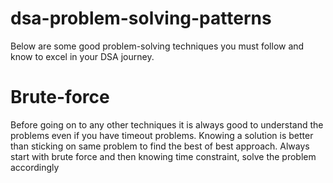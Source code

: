 # dsa-problem-solving-patterns

Below are some good problem-solving techniques you must follow and know to excel in your DSA journey.

# Brute-force
Before going on to any other techniques it is always good to understand the problems even if you have timeout problems.
Knowing a solution is better than sticking on same problem to find the best of best approach.
Always start with brute force and then knowing time constraint, solve the problem accordingly

